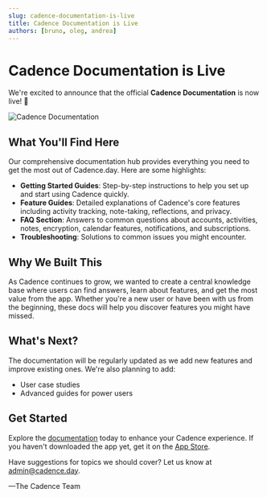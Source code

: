 ```yaml
---
slug: cadence-documentation-is-live
title: Cadence Documentation is Live
authors: [bruno, oleg, andrea]
---
```


# Cadence Documentation is Live

We're excited to announce that the official **Cadence Documentation** is now live! 🎉

<!-- truncate -->

![Cadence Documentation](https://docs.cadence.day/img/cadence-social-card.png)

## What You'll Find Here

Our comprehensive documentation hub provides everything you need to get the most out of Cadence.day. Here are some highlights:

- **Getting Started Guides**: Step-by-step instructions to help you set up and start using Cadence quickly.
- **Feature Guides**: Detailed explanations of Cadence's core features including activity tracking, note-taking, reflections, and privacy.
- **FAQ Section**: Answers to common questions about accounts, activities, notes, encryption, calendar features, notifications, and subscriptions.
- **Troubleshooting**: Solutions to common issues you might encounter.

## Why We Built This

As Cadence continues to grow, we wanted to create a central knowledge base where users can find answers, learn about features, and get the most value from the app. Whether you're a new user or have been with us from the beginning, these docs will help you discover features you might have missed.

## What's Next?

The documentation will be regularly updated as we add new features and improve existing ones. We're also planning to add:

- User case studies
- Advanced guides for power users

## Get Started

Explore the [documentation](/docs/intro) today to enhance your Cadence experience. If you haven't downloaded the app yet, get it on the [App Store](https://apps.apple.com/app/cadence-day/id6745115112).

Have suggestions for topics we should cover? Let us know at [admin@cadence.day](mailto:admin@cadence.day).

—The Cadence Team
